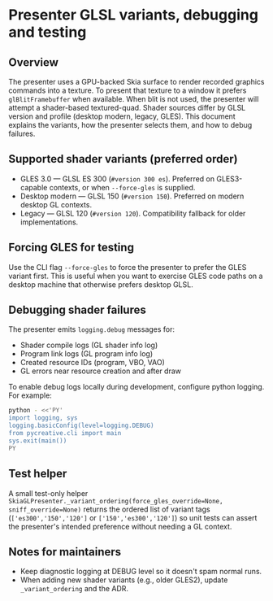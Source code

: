Presenter GLSL variants, debugging and testing
===============================================

Overview
--------
The presenter uses a GPU-backed Skia surface to render recorded graphics
commands into a texture. To present that texture to a window it prefers
`glBlitFramebuffer` when available. When blit is not used, the presenter will
attempt a shader-based textured-quad. Shader sources differ by GLSL version
and profile (desktop modern, legacy, GLES). This document explains the
variants, how the presenter selects them, and how to debug failures.

Supported shader variants (preferred order)
-------------------------------------------
- GLES 3.0 — GLSL ES 300 (`#version 300 es`). Preferred on GLES3-capable
  contexts, or when `--force-gles` is supplied.
- Desktop modern — GLSL 150 (`#version 150`). Preferred on modern desktop
  GL contexts.
- Legacy — GLSL 120 (`#version 120`). Compatibility fallback for older
  implementations.

Forcing GLES for testing
------------------------
Use the CLI flag `--force-gles` to force the presenter to prefer the GLES
variant first. This is useful when you want to exercise GLES code paths on a
desktop machine that otherwise prefers desktop GLSL.

Debugging shader failures
-------------------------
The presenter emits `logging.debug` messages for:
- Shader compile logs (GL shader info log)
- Program link logs (GL program info log)
- Created resource IDs (program, VBO, VAO)
- GL errors near resource creation and after draw

To enable debug logs locally during development, configure python logging. For
example:

```bash
python - <<'PY'
import logging, sys
logging.basicConfig(level=logging.DEBUG)
from pycreative.cli import main
sys.exit(main())
PY
```

Test helper
-----------
A small test-only helper `SkiaGLPresenter._variant_ordering(force_gles_override=None, sniff_override=None)`
returns the ordered list of variant tags (`['es300','150','120']` or
`['150','es300','120']`) so unit tests can assert the presenter's intended
preference without needing a GL context.

Notes for maintainers
---------------------
- Keep diagnostic logging at DEBUG level so it doesn't spam normal runs.
- When adding new shader variants (e.g., older GLES2), update `_variant_ordering`
  and the ADR.
